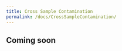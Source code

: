 ```yaml
---
title: Cross Sample Contamination
permalink: /docs/CrossSampleContamination/
---
```


## Coming soon
